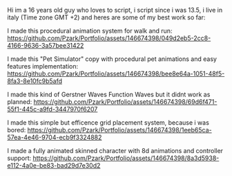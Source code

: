 Hi im a 16 years old guy who loves to script, i script since i was 13.5, i live in italy (Time zone GMT +2) and heres are some of my best work so far:

I made this procedural animation system for walk and run:
https://github.com/Pzark/Portfolio/assets/146674398/049d2eb5-2cc8-4166-9636-3a57bee31422


I made this "Pet Simulator" copy with procedural pet animations and easy features implementation:
https://github.com/Pzark/Portfolio/assets/146674398/bee8e64a-1051-48f5-8fa3-8e10fc9b5afd


I made this kind of Gerstner Waves Function Waves but it didnt work as planned:
https://github.com/Pzark/Portfolio/assets/146674398/69d6f471-55f1-445c-a9fd-3447970f6207


I made this simple but efficence grid placement system, because i was bored:
https://github.com/Pzark/Portfolio/assets/146674398/1eeb65ca-57ea-4e46-9704-ecb9f3324882


I made a fully animated skinned character with 8d animations and controller support:
https://github.com/Pzark/Portfolio/assets/146674398/8a3d5938-e112-4a0e-be83-bad29d7e30d2

